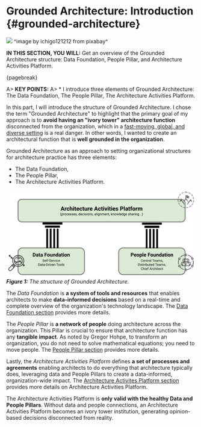 

# Grounded Architecture: Introduction {#grounded-architecture}

![](assets/images/arch/buildings-205986_1920.jpg)
^image by ichigo121212 from pixabay^

**IN THIS SECTION, YOU WILL:** Get an overview of the Grounded Architecture structure: Data Foundation, People Pillar, and Architecture Activities Platform.

{pagebreak}

A> **KEY POINTS:**
A> * I introduce three elements of Grounded Architecture: The Data Foundation, The People Pillar, The Architecture Activities Platform.

In this part, I will introduce the structure of Grounded Architecture. I chose the term "Grounded Architecture" to highlight that the primary goal of my approach is to **avoid having an "ivory tower" architecture function** disconnected from the organization, which in a [fast-moving, global, and diverse setting](#context) is a real danger. In other words, I wanted to create an architectural function that is **well grounded in the organization**.

Grounded Architecture as an approach to setting organizational structures for architecture practice has three elements:
* The Data Foundation,
* The People Pillar,
* The Architecture Activities Platform.

![](assets/images/model.png)
***Figure 1:** The structure of Grounded Architecture.*

The *Data Foundation* is **a system of tools and resources** that enables architects to make **data-informed decisions** based on a real-time and complete overview of the organization's technology landscape. The [Data Foundation section](#data) provides more details.

The *People Pillar* is **a network of people** doing architecture across the organization. This Pillar is crucial to ensure that architecture function has any **tangible impact**. As noted by Gregor Hohpe, to transform an organization, you do not need to solve mathematical equations; you need to move people. The [People Pillar section](#people) provides more details.

Lastly, the *Architecture Activities Platform* defines **a set of processes and agreements** enabling architects to do everything that architecture typically does, leveraging data and People Pillars to create a data-informed, organization-wide impact. The [Architecture Activites Platform section](#activities-platform) provides more details on Architecture Activities Platform. 

The Architecture Activities Platform is **only valid with the healthy Data and People Pillars**. Without data and people connections, an Architecture Activities Platform becomes an ivory tower institution, generating opinion-based decisions disconnected from reality.


